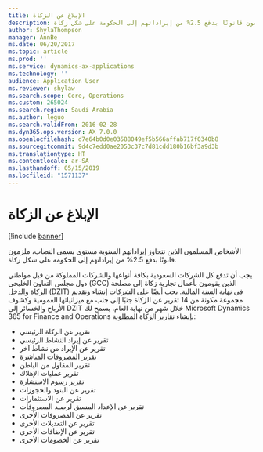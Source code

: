 ```yaml
---
title: الإبلاغ عن الزكاة
description: الأشخاص المسلمون الذين تتجاوز إيراداتهم السنوية مستوى يسمى النصاب، ملزمون قانونًا بدفع 2.5% من إيراداتهم إلى الحكومة على شكل زكاة.
author: ShylaThompson
manager: AnnBe
ms.date: 06/20/2017
ms.topic: article
ms.prod: ''
ms.service: dynamics-ax-applications
ms.technology: ''
audience: Application User
ms.reviewer: shylaw
ms.search.scope: Core, Operations
ms.custom: 265024
ms.search.region: Saudi Arabia
ms.author: leguo
ms.search.validFrom: 2016-02-28
ms.dyn365.ops.version: AX 7.0.0
ms.openlocfilehash: d7e64b0d0e03588049ef5b566affab717f0340b8
ms.sourcegitcommit: 9d4c7edd0ae2053c37c7d81cdd180b16bf3a9d3b
ms.translationtype: HT
ms.contentlocale: ar-SA
ms.lasthandoff: 05/15/2019
ms.locfileid: "1571137"
---
```

# <a name="zakat-reporting"></a>الإبلاغ عن الزكاة

[!include [banner](../includes/banner.md)]

الأشخاص المسلمون الذين تتجاوز إيراداتهم السنوية مستوى يسمى النصاب، ملزمون قانونًا بدفع 2.5% من إيراداتهم إلى الحكومة على شكل زكاة.

يجب أن تدفع كل الشركات السعودية بكافة أنواعها والشركات المملوكة من قبل مواطني دول مجلس التعاون الخليجي (GCC) الذين يقومون بأعمال تجارية زكاة إلى مصلحة الزكاة والدخل (DZIT) في نهاية السنة المالية. يجب أيضًا على الشركات إنشاء وتقديم مجموعة مكونة من 14 تقرير عن الزكاة جنبًا إلى جنب مع ميزانياتها العمومية وكشوف الأرباح والخسائر إلى DZIT خلال شهر من نهاية العام. يسمح لك Microsoft Dynamics 365 for Finance and Operations بإنشاء تقارير الزكاة المطلوبة:
-   تقرير عن الزكاة الرئيسي
-   تقرير عن إيراد النشاط الرئيسي
-   تقرير عن الإيراد من نشاط آخر
-   تقرير المصروفات المباشرة
-   تقرير المقاول من الباطن
-   تقرير عمليات الإهلاك
-   تقرير رسوم الاستشارة
-   تقرير عن البنود والحجوزات
-   تقرير عن الاستثمارات
-   تقرير عن الإعداد المسبق لرصيد المصروفات
-   تقرير عن المصروفات الأخرى
-   تقرير عن التعديلات الأخرى
-   تقرير عن الإضافات الأخرى
-   تقرير عن الخصومات الأخرى





